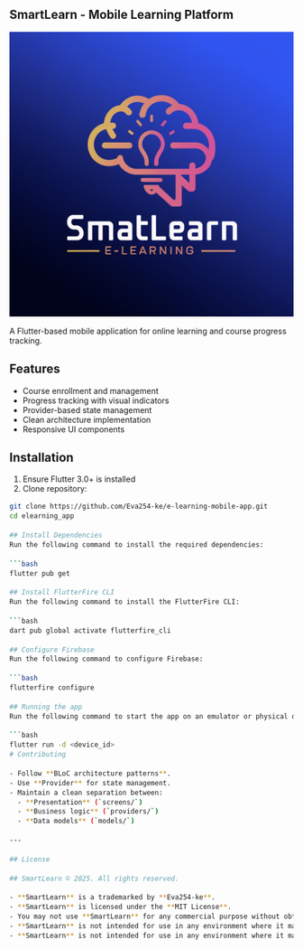 ## SmartLearn - Mobile Learning Platform

![SmartLearn Logo](assets/images/logo.jpg)

A Flutter-based mobile application for online learning and course progress tracking.

## Features
- Course enrollment and management
- Progress tracking with visual indicators
- Provider-based state management
- Clean architecture implementation
- Responsive UI components

## Installation
1. Ensure Flutter 3.0+ is installed
2. Clone repository:
```bash
git clone https://github.com/Eva254-ke/e-learning-mobile-app.git
cd elearning_app

## Install Dependencies
Run the following command to install the required dependencies:

```bash
flutter pub get

## Install FlutterFire CLI
Run the following command to install the FlutterFire CLI:

```bash
dart pub global activate flutterfire_cli

## Configure Firebase
Run the following command to configure Firebase:

```bash
flutterfire configure

## Running the app
Run the following command to start the app on an emulator or physical device:

```bash
flutter run -d <device_id>
# Contributing

- Follow **BLoC architecture patterns**.
- Use **Provider** for state management.
- Maintain a clean separation between:
  - **Presentation** (`screens/`)
  - **Business logic** (`providers/`)
  - **Data models** (`models/`)

---

## License

## SmartLearn © 2025. All rights reserved.

- **SmartLearn** is a trademarked by **Eva254-ke**.
- **SmartLearn** is licensed under the **MIT License**.
- You may not use **SmartLearn** for any commercial purpose without obtaining a license from **Eva254-ke**.
- **SmartLearn** is not intended for use in any environment where it may be used to harm or deceive others.
- **SmartLearn** is not intended for use in any environment where it may be proprietary software.